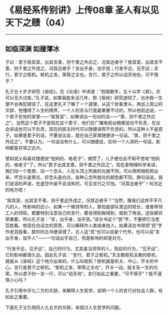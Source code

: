 # 《易经系传别讲》上传08章 圣人有以见天下之赜（04）

------

## 如临深渊 如履薄冰

子曰：君子居其室，出其言善，则千里之外应之，况其迩者乎？居其室，出其言不善，则千里之外违之，况其迩者乎？言出乎身，加乎民；行发乎迩，见乎远；言行，君子之枢机。枢机之发，荣辱之主也。言行，君子之所以动天地也，可不慎乎？

孔子五十岁才研究《易经》，在《论语》中讲道：“假我数年，五十以学《易》，亦可以无大过矣。”孔子说，如果我能多活几年，把《易经》研究透彻了，也许我一生便不会再犯错误了。在这里孔子了解了一个道理，从这个卦象里头，再加上周公的爻辞，他懂得了人生的境界，一个人的言与行是最重要不过的。所以他前边说，一个君子在他的家里——“居其室”，如果讲出一句对的话——“善，则千里之外应之”。当然这个君子不是现在这个君子，他们在广播电视台随便说也不负责，在议会讲话也可以不负责，现在的民主时代可以随便讲而不负责的。所以这种人不是君子。如果是君子的话，不要说议会，就在自己家里随便讲一句话，“善，则千里之外应之”。不要认为，一句话没有什么，可以随便说，任何一个人讲的一句话，影响都是非常之远大。

譬如说父母喜欢随便说“他妈的、格老子”，搞惯了，儿子便也会不知不觉地“他妈的，格老子”了。所以“君子出其言善，则千里之外应之”。现在拿物理科学来讲，我们动一个思想、动一个念头，人在头顶上所放的光就不同，可以用照相机照出来。坏念头是黑光，好念头是白光，各种心念所放光的颜色都不同。换句话说，我们说话的声波，在虚空中是不会消失的，可见言行之可怕。“况其迩者乎”！何况近的地方呢！

“居其室，出其言不善，则千里这外违之，况其迩者乎？”当然，像我们这样平平凡凡的人，所影响的还小，如果一个做领导的人，那怕是部队里边的班长，或者带领工人的领班，都要特别注意自己的言行，要说得到做得到，做到了再说。这些都非常重要。所以孔子说：“言，出乎身，加乎民。”读古书这个“民”字，不要把它当老百姓看。依现在白话文的意思，可以解释作人类或者他人。如果读古书常把“民”字作老百姓看，那你的古书便读错了。古人这“民”也可以说是个代号，也可以说“言出乎身，加乎人”——一句话出乎自己，但是影响的却是对方。

“行发乎迩，见乎远”，自己的行为，尤其是当领导的人，现前的行为，“见乎远”，它的影响都很久远。因此孔子说：“言行，君子之枢机。”天主教枢机主教的枢机，就是从《易经》这个地方出来的。什么叫枢机？枢机就是机关、中心，开关的中心。言行是君子之枢机。“枢机之发，荣辱之主也”，开关一动，就关系一生的光荣。所以君子的一言一行，可以“动天地”。言行如此之重要，“可不慎乎”？能不谨慎小心吗？

孔子引用中孚九二爻的爻辞，来解释人生哲学，说明一个人的言行对社会人群，有如此之重要。

下面孔子又引用同人九五爻的爻辞，来探讨人生哲学的问题。
